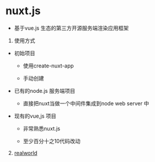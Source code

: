 # nuxt.js

* 基于vue.js 生态的第三方开源服务端渲染应用框架


1. 使用方式

  * 初始项目

    - 使用create-nuxt-app

    - 手动创建

  * 已有的node.js 服务端项目

    - 直接把nuxt当做一个中间件集成到node web server 中

  * 现有的vue,js 项目

    - 非常熟悉nuxt.js

    - 至少百分十之10代码改动



2. [realworld](https://github.com/gothinkster/realworld/blob/master/api/README.md)



